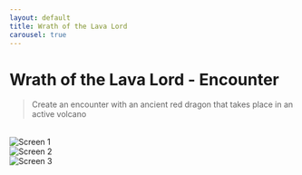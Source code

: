 ```yaml
---
layout: default
title: Wrath of the Lava Lord
carousel: true
---
```


# Wrath of the Lava Lord - Encounter

> Create an encounter with an ancient red dragon that takes place in an active volcano

<div class="swiper" style="width:100%;max-width:600px;margin:2rem auto;">
  <div class="swiper-wrapper">
    <div class="swiper-slide">
      <img src="../images/wrath-of-the-lava-lord/01-wrath" alt="Screen 1">
    </div>
    <div class="swiper-slide">
      <img src="../images/wrath-of-the-lava-lord/02-wrath" alt="Screen 2">
    </div>
    <div class="swiper-slide">
      <img src="../images/wrath-of-the-lava-lord/03-wrath" alt="Screen 3">
    </div>
  </div>

  <!-- Navigation buttons -->
  <div class="swiper-button-prev"></div>
  <div class="swiper-button-next"></div>

  <!-- Pagination dots -->
  <div class="swiper-pagination"></div>
</div>
